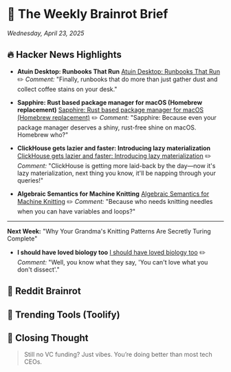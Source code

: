 # 💠 The Weekly Brainrot Brief

*Wednesday, April 23, 2025*


## 🔥 Hacker News Highlights

- **Atuin Desktop: Runbooks That Run**
  [Atuin Desktop: Runbooks That Run](https://blog.atuin.sh/atuin-desktop-runbooks-that-run/)
  ✏️ *Comment:* "Finally, runbooks that do more than just gather dust and collect coffee stains on your desk."

- **Sapphire: Rust based package manager for macOS (Homebrew replacement)**
  [Sapphire: Rust based package manager for macOS (Homebrew replacement)](https://github.com/alexykn/sapphire)
  ✏️ *Comment:* "Sapphire: Because even your package manager deserves a shiny, rust-free shine on macOS. Homebrew who?"

- **ClickHouse gets lazier and faster: Introducing lazy materialization**
  [ClickHouse gets lazier and faster: Introducing lazy materialization](https://clickhouse.com/blog/clickhouse-gets-lazier-and-faster-introducing-lazy-materialization)
  ✏️ *Comment:* "ClickHouse is getting more laid-back by the day—now it's lazy materialization, next thing you know, it'll be napping through your queries!"

- **Algebraic Semantics for Machine Knitting**
  [Algebraic Semantics for Machine Knitting](https://uwplse.org/2025/03/31/Algebraic-Knitting.html)
  ✏️ *Comment:* "Because who needs knitting needles when you can have variables and loops?"

---

**Next Week:** "Why Your Grandma's Knitting Patterns Are Secretly Turing Complete"

- **I should have loved biology too**
  [I should have loved biology too](https://nehalslearnings.substack.com/p/i-should-have-loved-biology-too)
  ✏️ *Comment:* "Well, you know what they say, 'You can't love what you don't dissect'."


## 🧵 Reddit Brainrot


## 🧪 Trending Tools (Toolify)


## 🥂 Closing Thought

> Still no VC funding? Just vibes. You’re doing better than most tech CEOs.